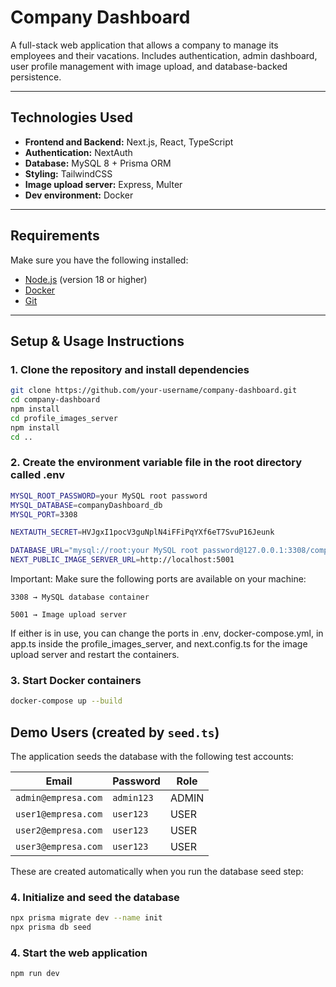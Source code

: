 # Company Dashboard 

A full-stack web application that allows a company to manage its employees and their vacations. Includes authentication, admin dashboard, user profile management with image upload, and database-backed persistence.

---

## Technologies Used

- **Frontend and Backend:** Next.js, React, TypeScript
- **Authentication:** NextAuth
- **Database:** MySQL 8 + Prisma ORM
- **Styling:** TailwindCSS
- **Image upload server:** Express, Multer
- **Dev environment:** Docker

---

## Requirements

Make sure you have the following installed:

- [Node.js](https://nodejs.org/) (version 18 or higher)
- [Docker](https://www.docker.com/)
- [Git](https://git-scm.com/)

---

## Setup & Usage Instructions

### 1. Clone the repository and install dependencies

```bash
git clone https://github.com/your-username/company-dashboard.git
cd company-dashboard
npm install
cd profile_images_server
npm install
cd ..
```

### 2. Create the environment variable file in the root directory called .env
```bash
MYSQL_ROOT_PASSWORD=your MySQL root password
MYSQL_DATABASE=companyDashboard_db
MYSQL_PORT=3308

NEXTAUTH_SECRET=HVJgxI1pocV3guNplN4iFFiPqYXf6eT7SvuP16Jeunk

DATABASE_URL="mysql://root:your MySQL root password@127.0.0.1:3308/companyDashboard_db"
NEXT_PUBLIC_IMAGE_SERVER_URL=http://localhost:5001
```
Important: Make sure the following ports are available on your machine:

    3308 → MySQL database container

    5001 → Image upload server

If either is in use, you can change the ports in .env, docker-compose.yml, in app.ts inside the profile_images_server, and next.config.ts for the image upload server and restart the containers.


### 3. Start Docker containers
```bash
docker-compose up --build
```

## Demo Users (created by `seed.ts`)

The application seeds the database with the following test accounts:

| Email                  | Password   | Role  |
|------------------------|------------|-------|
| `admin@empresa.com`    | `admin123` | ADMIN |
| `user1@empresa.com`    | `user123`  | USER  |
| `user2@empresa.com`    | `user123`  | USER  |
| `user3@empresa.com`    | `user123`  | USER  |

These are created automatically when you run the database seed step:

### 4. Initialize and seed the database
```bash
npx prisma migrate dev --name init
npx prisma db seed
```
### 4. Start the web application
```bash
npm run dev
```

